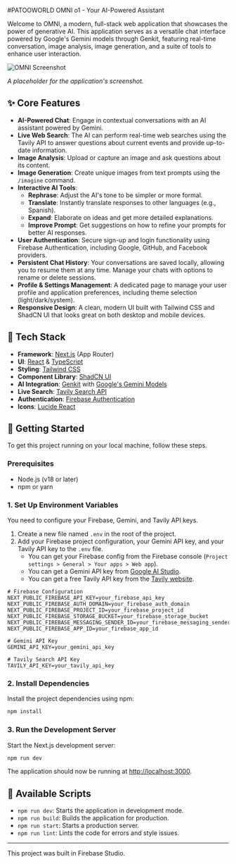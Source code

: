 #PATOOWORLD OMNI o1 - Your AI-Powered Assistant

Welcome to OMNI, a modern, full-stack web application that showcases the power of generative AI. This application serves as a versatile chat interface powered by Google's Gemini models through Genkit, featuring real-time conversation, image analysis, image generation, and a suite of tools to enhance user interaction.

<img src="https://placehold.co/800x450.png" alt="OMNI Screenshot" data-ai-hint="app screenshot">

*A placeholder for the application's screenshot.*

## ✨ Core Features

- **AI-Powered Chat**: Engage in contextual conversations with an AI assistant powered by Gemini.
- **Live Web Search**: The AI can perform real-time web searches using the Tavily API to answer questions about current events and provide up-to-date information.
- **Image Analysis**: Upload or capture an image and ask questions about its content.
- **Image Generation**: Create unique images from text prompts using the `/imagine` command.
- **Interactive AI Tools**:
    - **Rephrase**: Adjust the AI's tone to be simpler or more formal.
    - **Translate**: Instantly translate responses to other languages (e.g., Spanish).
    - **Expand**: Elaborate on ideas and get more detailed explanations.
    - **Improve Prompt**: Get suggestions on how to refine your prompts for better AI responses.
- **User Authentication**: Secure sign-up and login functionality using Firebase Authentication, including Google, GitHub, and Facebook providers.
- **Persistent Chat History**: Your conversations are saved locally, allowing you to resume them at any time. Manage your chats with options to rename or delete sessions.
- **Profile & Settings Management**: A dedicated page to manage your user profile and application preferences, including theme selection (light/dark/system).
- **Responsive Design**: A clean, modern UI built with Tailwind CSS and ShadCN UI that looks great on both desktop and mobile devices.

## 🚀 Tech Stack

- **Framework**: [Next.js](https://nextjs.org/) (App Router)
- **UI**: [React](https://react.dev/) & [TypeScript](https://www.typescriptlang.org/)
- **Styling**: [Tailwind CSS](https://tailwindcss.com/)
- **Component Library**: [ShadCN UI](https://ui.shadcn.com/)
- **AI Integration**: [Genkit](https://firebase.google.com/docs/genkit) with [Google's Gemini Models](https://ai.google.dev/)
- **Live Search**: [Tavily Search API](https://tavily.com/)
- **Authentication**: [Firebase Authentication](https://firebase.google.com/docs/auth)
- **Icons**: [Lucide React](https://lucide.dev/)

## 🏁 Getting Started

To get this project running on your local machine, follow these steps.

### Prerequisites

- Node.js (v18 or later)
- npm or yarn

### 1. Set Up Environment Variables

You need to configure your Firebase, Gemini, and Tavily API keys.

1.  Create a new file named `.env` in the root of the project.
2.  Add your Firebase project configuration, your Gemini API key, and your Tavily API key to the `.env` file. 
    - You can get your Firebase config from the Firebase console (`Project settings > General > Your apps > Web app`). 
    - You can get a Gemini API key from [Google AI Studio](https://aistudio.google.com/app/apikey).
    - You can get a free Tavily API key from the [Tavily website](https://tavily.com/).

```.env
# Firebase Configuration
NEXT_PUBLIC_FIREBASE_API_KEY=your_firebase_api_key
NEXT_PUBLIC_FIREBASE_AUTH_DOMAIN=your_firebase_auth_domain
NEXT_PUBLIC_FIREBASE_PROJECT_ID=your_firebase_project_id
NEXT_PUBLIC_FIREBASE_STORAGE_BUCKET=your_firebase_storage_bucket
NEXT_PUBLIC_FIREBASE_MESSAGING_SENDER_ID=your_firebase_messaging_sender_id
NEXT_PUBLIC_FIREBASE_APP_ID=your_firebase_app_id

# Gemini API Key
GEMINI_API_KEY=your_gemini_api_key

# Tavily Search API Key
TAVILY_API_KEY=your_tavily_api_key
```

### 2. Install Dependencies

Install the project dependencies using npm:

```bash
npm install
```

### 3. Run the Development Server

Start the Next.js development server:

```bash
npm run dev
```

The application should now be running at [http://localhost:3000](http://localhost:3000).

## 🔧 Available Scripts

- `npm run dev`: Starts the application in development mode.
- `npm run build`: Builds the application for production.
- `npm run start`: Starts a production server.
- `npm run lint`: Lints the code for errors and style issues.

---

This project was built in Firebase Studio.
